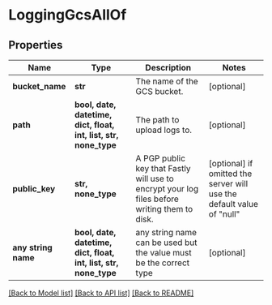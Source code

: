 # LoggingGcsAllOf


## Properties
Name | Type | Description | Notes
------------ | ------------- | ------------- | -------------
**bucket_name** | **str** | The name of the GCS bucket. | [optional] 
**path** | **bool, date, datetime, dict, float, int, list, str, none_type** | The path to upload logs to. | [optional] 
**public_key** | **str, none_type** | A PGP public key that Fastly will use to encrypt your log files before writing them to disk. | [optional]  if omitted the server will use the default value of "null"
**any string name** | **bool, date, datetime, dict, float, int, list, str, none_type** | any string name can be used but the value must be the correct type | [optional]

[[Back to Model list]](../README.md#documentation-for-models) [[Back to API list]](../README.md#documentation-for-api-endpoints) [[Back to README]](../README.md)


